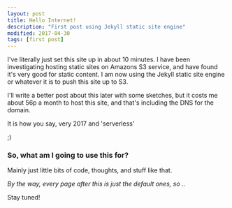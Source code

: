 ```yaml
---
layout: post
title: Hello Internet!
description: "First post using Jekyll static site engine"
modified: 2017-04-30
tags: [first post]
---
```


I've literally just set this site up in about 10 minutes. I have been investigating hosting static sites on Amazons S3 service, 
and have found it's very good for static content. I am now using the Jekyll static site engine or whatever it is to push this site up to S3.

I'll write a better post about this later with some sketches, but it costs me about 56p a month to host this site, and that's including the DNS for the domain.

It is how you say, very 2017 and 'serverless'

;)


### So, what am I going to use this for?

Mainly just little bits of code, thoughts, and stuff like that. 

*By the way, every page after this is just the default ones, so ..*

Stay tuned!





